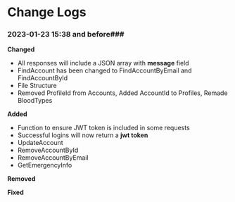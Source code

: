 # Change Logs

### 2023-01-23 15:38 and before###
 **Changed**
 - All responses will include a JSON array with **message** field
 - FindAccount has been changed to FindAccountByEmail and FindAccountById
 - File Structure
 - Removed ProfileId from Accounts, Added AccountId to Profiles, Remade BloodTypes


 **Added**
 - Function to ensure JWT token is included in some requests
 - Successful logins will now return a **jwt token** 
 - UpdateAccount
 - RemoveAccountById
 - RemoveAccountByEmail
 - GetEmergencyInfo


 **Removed**
 

 **Fixed**
